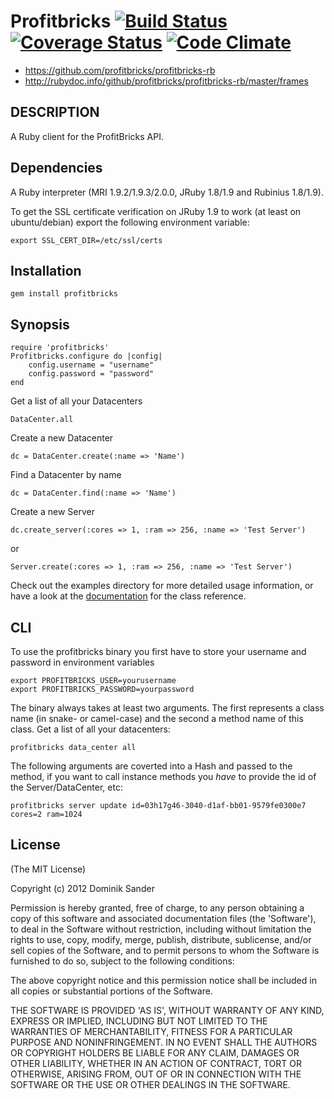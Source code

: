 # Profitbricks [![Build Status](https://secure.travis-ci.org/profitbricks/profitbricks-rb.png?branch=master)](http://travis-ci.org/profitbricks/profitbricks-rb) [![Coverage Status](https://coveralls.io/repos/profitbricks/profitbricks-rb/badge.png?branch=master)](https://coveralls.io/r/profitbricks/profitbricks-rb) [![Code Climate](https://codeclimate.com/github/profitbricks/profitbricks-rb.png)](https://codeclimate.com/github/dsander/profitbricks-rb)

* https://github.com/profitbricks/profitbricks-rb
* http://rubydoc.info/github/profitbricks/profitbricks-rb/master/frames


## DESCRIPTION
A Ruby client for the ProfitBricks API.

## Dependencies
A Ruby interpreter (MRI 1.9.2/1.9.3/2.0.0, JRuby 1.8/1.9 and Rubinius 1.8/1.9).

To get the SSL certificate verification on JRuby 1.9 to work (at least on ubuntu/debian) export the following environment variable:

	export SSL_CERT_DIR=/etc/ssl/certs

## Installation
	gem install profitbricks


## Synopsis
	require 'profitbricks'
	Profitbricks.configure do |config|
		config.username = "username"
		config.password = "password"
	end

Get a list of all your Datacenters

	DataCenter.all

Create a new Datacenter

	dc = DataCenter.create(:name => 'Name')

Find a Datacenter by name

	dc = DataCenter.find(:name => 'Name')

Create a new Server

	dc.create_server(:cores => 1, :ram => 256, :name => 'Test Server')

or

	Server.create(:cores => 1, :ram => 256, :name => 'Test Server')

Check out the examples directory for more detailed usage information, or have a look at the [documentation](http://rubydoc.info/github/dsander/profitbricks/master/frames) for the class reference.

## CLI

To use the profitbricks binary you first have to store your username and password in environment variables

 	export PROFITBRICKS_USER=yourusername
 	export PROFITBRICKS_PASSWORD=yourpassword

The binary always takes at least two arguments. The first represents a class name (in snake- or camel-case) and the second a method name of this class.
Get a list of all your datacenters:

 	profitbricks data_center all

The following arguments are coverted into a Hash and passed to the method, if you want to call instance methods you _have_ to provide the id of the Server/DataCenter, etc:

 	profitbricks server update id=03h17g46-3040-d1af-bb01-9579fe0300e7 cores=2 ram=1024

## License
(The MIT License)

Copyright (c) 2012 Dominik Sander

Permission is hereby granted, free of charge, to any person obtaining
a copy of this software and associated documentation files (the
'Software'), to deal in the Software without restriction, including
without limitation the rights to use, copy, modify, merge, publish,
distribute, sublicense, and/or sell copies of the Software, and to
permit persons to whom the Software is furnished to do so, subject to
the following conditions:

The above copyright notice and this permission notice shall be
included in all copies or substantial portions of the Software.

THE SOFTWARE IS PROVIDED 'AS IS', WITHOUT WARRANTY OF ANY KIND,
EXPRESS OR IMPLIED, INCLUDING BUT NOT LIMITED TO THE WARRANTIES OF
MERCHANTABILITY, FITNESS FOR A PARTICULAR PURPOSE AND NONINFRINGEMENT.
IN NO EVENT SHALL THE AUTHORS OR COPYRIGHT HOLDERS BE LIABLE FOR ANY
CLAIM, DAMAGES OR OTHER LIABILITY, WHETHER IN AN ACTION OF CONTRACT,
TORT OR OTHERWISE, ARISING FROM, OUT OF OR IN CONNECTION WITH THE
SOFTWARE OR THE USE OR OTHER DEALINGS IN THE SOFTWARE.
